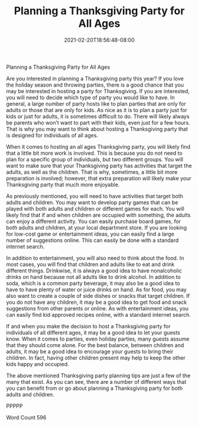 ﻿---
title: "Planning a Thanksgiving Party for All Ages"
date: 2021-02-20T18:56:48-08:00
description: "Thanksgiving Party Articles Tips for Web Success"
featured_image: "/images/Thanksgiving Party Articles.jpg"
tags: ["Thanksgiving Party Articles"]
---

Planning a Thanksgiving Party for All Ages

Are you interested in planning a Thanksgiving party this year?  If you love the holiday season and throwing parties, there is a good chance that you may be interested in hosting a party for Thanksgiving.  If you are interested, you will need to decide which type of party you would like to have.  In general, a large number of party hosts like to plan parties that are only for adults or those that are only for kids. As nice as it is to plan a party just for kids or just for adults, it is sometimes difficult to do. There will likely always be parents who won’t want to part with their kids, even just for a few hours. That is why you may want to think about hosting a Thanksgiving party that is designed for individuals of all ages.

When it comes to hosting an all ages Thanksgiving party, you will likely find that a little bit more work is involved. This is because you do not need to plan for a specific group of individuals, but two different groups.  You will want to make sure that your Thanksgiving party has activities that target the adults, as well as the children.  That is why, sometimes, a little bit more preparation is involved; however, that extra preparation will likely make your Thanksgiving party that much more enjoyable.  

As previously mentioned, you will need to have activities that target both adults and children.  You may want to develop party games that can be played with both adults and children or different games for each. You will likely find that if and when children are occupied with something, the adults can enjoy a different activity.  You can easily purchase board games, for both adults and children, at your local department store.  If you are looking for low-cost game or entertainment ideas, you can easily find a large number of suggestions online. This can easily be done with a standard internet search.  

In addition to entertainment, you will also need to think about the food. In most cases, you will find that children and adults like to eat and drink different things.  Drinkwise, it is always a good idea to have nonalcoholic drinks on hand because not all adults like to drink alcohol. In addition to soda, which is a common party beverage, it may also be a good idea to have to have plenty of water or juice drinks on hand. As for food, you may also want to create a couple of side dishes or snacks that target children.  If you do not have any children, it may be a good idea to get food and snack suggestions from other parents or online. As with entertainment ideas, you can easily find kid approved recipes online, with a standard internet search.

If and when you make the decision to host a Thanksgiving party for individuals of all different ages, it may be a good idea to let your guests know.  When it comes to parties, even holiday parties, many guests assume that they should come alone.  For the best balance, between children and adults, it may be a good idea to encourage your guests to bring their children. In fact, having other children present may help to keep the other kids happy and occupied.  

The above mentioned Thanksgiving party planning tips are just a few of the many that exist.  As you can see, there are a number of different ways that you can benefit from or go about planning a Thanksgiving party for both adults and children. 

PPPPP

Word Count 596

